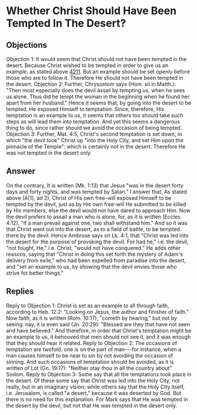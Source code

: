 # Whether Christ Should Have Been Tempted In The Desert?
## Objections
Objection 1: It would seem that Christ should not have been tempted in the desert. Because Christ wished to be tempted in order to give us an example, as stated above [4211](A[1]). But an example should be set openly before those who are to follow it. Therefore He should not have been tempted in the desert.
Objection 2: Further, Chrysostom says (Hom. xii in Matth.): "Then most especially does the devil assail by tempting us, when he sees us alone. Thus did he tempt the woman in the beginning when he found her apart from her husband." Hence it seems that, by going into the desert to be tempted, He exposed Himself to temptation. Since, therefore, His temptation is an example to us, it seems that others too should take such steps as will lead them into temptation. And yet this seems a dangerous thing to do, since rather should we avoid the occasion of being tempted.
Objection 3: Further, Mat. 4:5, Christ's second temptation is set down, in which "the devil took" Christ up "into the Holy City, and set Him upon the pinnacle of the Temple": which is certainly not in the desert. Therefore He was not tempted in the desert only.
## Answer
On the contrary, It is written (Mk. 1:13) that Jesus "was in the desert forty days and forty nights, and was tempted by Satan."
I answer that, As stated above (A[1], ad 2), Christ of His own free-will exposed Himself to be tempted by the devil, just as by His own free-will He submitted to be killed by His members; else the devil would not have dared to approach Him. Now the devil prefers to assail a man who is alone, for, as it is written (Eccles. 4:12), "if a man prevail against one, two shall withstand him." And so it was that Christ went out into the desert, as to a field of battle, to be tempted there by the devil. Hence Ambrose says on Lk. 4:1, that "Christ was led into the desert for the purpose of provoking the devil. For had he," i.e. the devil, "not fought, He," i.e. Christ, "would not have conquered." He adds other reasons, saying that "Christ in doing this set forth the mystery of Adam's delivery from exile," who had been expelled from paradise into the desert, and "set an example to us, by showing that the devil envies those who strive for better things."
## Replies
Reply to Objection 1: Christ is set as an example to all through faith, according to Heb. 12:2: "Looking on Jesus, the author and finisher of faith." Now faith, as it is written (Rom. 10:17), "cometh by hearing," but not by seeing: nay, it is even said (Jn. 20:29): "Blessed are they that have not seen and have believed." And therefore, in order that Christ's temptation might be an example to us, it behooved that men should not see it, and it was enough that they should hear it related.
Reply to Objection 2: The occasions of temptation are twofold. one is on the part of man---for instance, when a man causes himself to be near to sin by not avoiding the occasion of sinning. And such occasions of temptation should be avoided, as it is written of Lot (Gn. 19:17): "Neither stay thou in all the country about" Sodom.
Reply to Objection 3: Some say that all the temptations took place in the desert. Of these some say that Christ was led into the Holy City, not really, but in an imaginary vision; while others say that the Holy City itself, i.e. Jerusalem, is called "a desert," because it was deserted by God. But there is no need for this explanation. For Mark says that He was tempted in the desert by the devil, but not that He was tempted in the desert only.